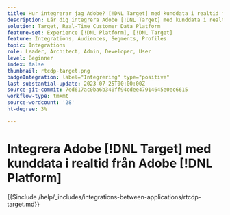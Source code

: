 ```yaml
---
title: Hur integrerar jag Adobe? [!DNL Target] med kunddata i realtid från Adobe [!DNL Platform]?
description: Lär dig integrera Adobe [!DNL Target] med kunddata i realtid från Adobe [!DNL Platform].
solution: Target, Real-Time Customer Data Platform
feature-set: Experience [!DNL Platform], [!DNL Target]
feature: Integrations, Audiences, Segments, Profiles
topic: Integrations
role: Leader, Architect, Admin, Developer, User
level: Beginner
index: false
thumbnail: rtcdp-target.png
badgeIntegration: label="Integrering" type="positive"
last-substantial-update: 2023-07-25T00:00:00Z
source-git-commit: 7ed617ac0ba6b340ff94cdee47914645e0ec6615
workflow-type: tm+mt
source-wordcount: '28'
ht-degree: 3%

---
```



# Integrera Adobe [!DNL Target] med kunddata i realtid från Adobe [!DNL Platform]

{{$include /help/_includes/integrations-between-applications/rtcdp-target.md}}
